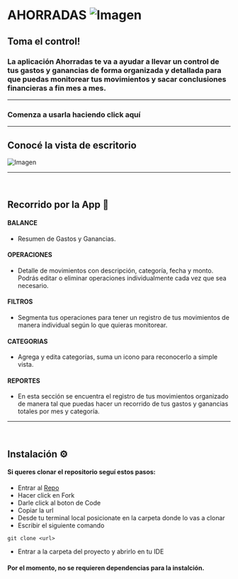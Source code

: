 # AHORRADAS ![Imagen](https://media.giphy.com/media/g4S30ZrUHliBfsDHCJ/giphy.gif)

## Toma el control!
### La aplicación Ahorradas te va a ayudar a llevar un control de tus gastos y ganancias de forma organizada y detallada para que puedas monitorear tus movimientos y sacar conclusiones financieras a fin mes a mes. 
***
### Comenza a usarla haciendo click aquí 
***
## Conocé la vista de escritorio 
![Imagen]()
***
<br>

## Recorrido por la App 🏁
#### BALANCE
- Resumen de Gastos y Ganancias.
#### OPERACIONES
- Detalle de movimientos con descripción, categoría, fecha  y monto. Podrás editar o eliminar operaciones individualmente cada vez que sea necesario.
#### FILTROS
- Segmenta tus operaciones para tener un registro de tus movimientos de manera individual según lo que quieras monitorear.
#### CATEGORIAS
- Agrega y edita categorías, suma un icono para reconocerlo a simple vista.
#### REPORTES
- En esta sección se encuentra el registro de tus movimientos organizado de manera tal que puedas hacer un recorrido de tus gastos y ganancias totales por mes y categoría.

***
<br>

## Instalación ⚙
#### Si queres clonar el repositorio seguí estos pasos:
- Entrar al [Repo]()
- Hacer click en Fork
- Darle click al boton de Code
- Copiar la url
- Desde tu terminal local posicionate en la carpeta donde lo vas a clonar
- Escribir el siguiente comando
```
git clone <url>
```
- Entrar a la carpeta del proyecto y abrirlo en tu IDE

#### Por el momento, no se requieren dependencias para la instalción.

